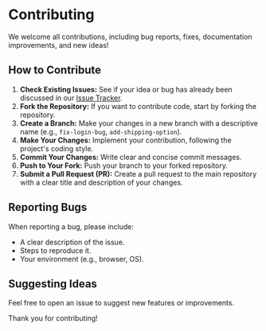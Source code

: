 # Contributing

We welcome all contributions, including bug reports, fixes, documentation improvements, and new ideas!

## How to Contribute

1.  **Check Existing Issues:** See if your idea or bug has already been discussed in our [Issue Tracker](link-to-your-issue-tracker).
2.  **Fork the Repository:** If you want to contribute code, start by forking the repository.
3.  **Create a Branch:** Make your changes in a new branch with a descriptive name (e.g., `fix-login-bug`, `add-shipping-option`).
4.  **Make Your Changes:** Implement your contribution, following the project's coding style.
5.  **Commit Your Changes:** Write clear and concise commit messages.
6.  **Push to Your Fork:** Push your branch to your forked repository.
7.  **Submit a Pull Request (PR):** Create a pull request to the main repository with a clear title and description of your changes.

## Reporting Bugs

When reporting a bug, please include:

* A clear description of the issue.
* Steps to reproduce it.
* Your environment (e.g., browser, OS).

## Suggesting Ideas

Feel free to open an issue to suggest new features or improvements.

Thank you for contributing!
